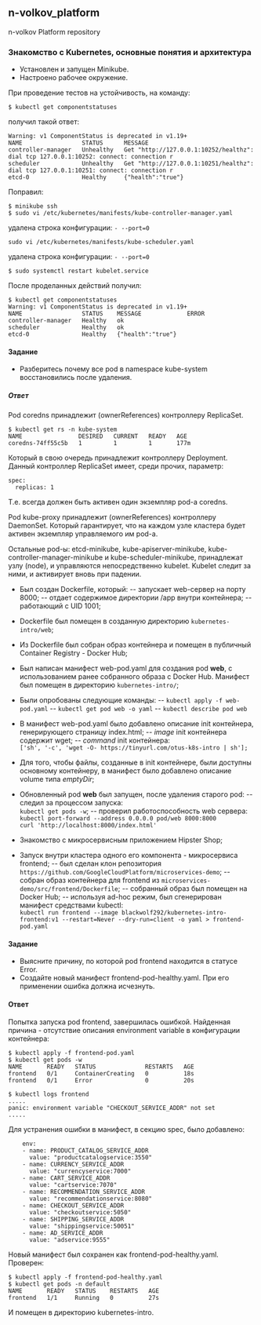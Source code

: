 ## n-volkov_platform
n-volkov Platform repository


### Знакомство с Kubernetes, основные понятия и архитектура

- Установлен и запущен Minikube.
- Настроено рабочее окружение.

При проведение тестов на устойчивость, на команду:

```
$ kubectl get componentstatuses
```

получил такой ответ:

```
Warning: v1 ComponentStatus is deprecated in v1.19+
NAME                 STATUS      MESSAGE
controller-manager   Unhealthy   Get "http://127.0.0.1:10252/healthz": dial tcp 127.0.0.1:10252: connect: connection r
scheduler            Unhealthy   Get "http://127.0.0.1:10251/healthz": dial tcp 127.0.0.1:10251: connect: connection r
etcd-0               Healthy     {"health":"true"}
```

Поправил:

```
$ minikube ssh
$ sudo vi /etc/kubernetes/manifests/kube-controller-manager.yaml
```

удалена строка конфигурации: `- --port=0`

```
sudo vi /etc/kubernetes/manifests/kube-scheduler.yaml
```

удалена строка конфигурации: `- --port=0`

```
$ sudo systemctl restart kubelet.service
```

После проделанных действий получил:

```
$ kubectl get componentstatuses
Warning: v1 ComponentStatus is deprecated in v1.19+
NAME                 STATUS    MESSAGE             ERROR
controller-manager   Healthy   ok
scheduler            Healthy   ok
etcd-0               Healthy   {"health":"true"}
```

#### Задание
- Разберитесь почему все pod в namespace kube-system восстановились после удаления.
##### Ответ
Pod coredns принадлежит (ownerReferences) контроллеру ReplicaSet.

```
$ kubectl get rs -n kube-system
NAME                DESIRED   CURRENT   READY   AGE
coredns-74ff55c5b   1         1         1       177m
```

Который в свою очередь принадлежит контроллеру Deployment. Данный контроллер ReplicaSet имеет, среди прочих, параметр:

```
spec:
  replicas: 1
```

Т.е. всегда должен быть активен один экземпляр pod-а coredns.

Pod kube-proxy принадлежит (ownerReferences) контроллеру DaemonSet. Который гарантирует, что на каждом узле кластера будет активен экземпляр управляемого им pod-а.

Остальные pod-ы: etcd-minikube, kube-apiserver-minikube, kube-controller-manager-minikube и kube-scheduler-minikube, принадлежат узлу (node), и управляются непосредственно kubelet. Kubelet следит за ними, и активирует вновь при падении.

- Был создан Dockerfile, который:
-- запускает web-сервер на порту 8000;
-- отдает содержимое директории /app внутри контейнера;
-- работающий с UID 1001;
- Dockerfile был помещен в созданную директорию `kubernetes-intro/web`;
- Из Dockerfile был собран образ контейнера и помещен в публичный Container Registry - Docker Hub;
- Был написан манифест web-pod.yaml для создания pod **web**, с использованием  ранее собранного образа с Docker Hub. Манифест был помещен в директорию `kubernetes-intro/`;
- Были опробованы следующие команды:
-- `kubectl apply -f web-pod.yaml`
-- `kubectl get pod web -o yaml`
-- `kubectl describe pod web`
- В манифест web-pod.yaml было добавлено описание init контейнера, генерирующего страницу index.html;
-- *image* init контейнера содержит wget;
-- *command* init контейнера:  
`['sh', '-c', 'wget -O- https://tinyurl.com/otus-k8s-intro | sh'];`
- Для того, чтобы файлы, созданные в init контейнере, были доступны основному контейнеру, в манифест было добавлено описание volume типа *emptyDir*;
- Обновленный pod **web** был запущен, после удаления старого pod:
-- следил за процессом запуска:  
`kubectl get pods -w`;
-- проверил работоспособность web сервера:  
`kubectl port-forward --address 0.0.0.0 pod/web 8000:8000`  
`curl 'http://localhost:8000/index.html'`

- Знакомство с микросервисным приложением Hipster Shop;
- Запуск внутри кластера одного его компонента - микросервиса frontend;
-- был сделан клон репозитория `https://github.com/GoogleCloudPlatform/microservices-demo`;
-- собран образ контейнера для frontend из `microservices-demo/src/frontend/Dockerfile`;
-- собранный образ был помещен на Docker Hub;
-- используя ad-hoc режим, был сгенерирован манифест средствами kubectl:  
`kubectl run frontend --image blackwolf292/kubernetes-intro-frontend:v1 --restart=Never --dry-run=client -o yaml > frontend-pod.yaml`

#### Задание
- Выясните причину, по которой pod frontend находится в статусе Error.
- Создайте новый манифест frontend-pod-healthy.yaml. При его применении ошибка должна исчезнуть.
#### Ответ
Попытка запуска pod frontend, завершилась ошибкой. Найденная причина - отсутствие описания environment variable в конфигурации контейнера:

```
$ kubectl apply -f frontend-pod.yaml
$ kubectl get pods -w
NAME       READY   STATUS              RESTARTS   AGE
frontend   0/1     ContainerCreating   0          18s
frontend   0/1     Error               0          20s

$ kubectl logs frontend
.....
panic: environment variable "CHECKOUT_SERVICE_ADDR" not set
.....
```

Для устранения ошибки в манифест, в секцию spec, было добавлено:

```
    env:
    - name: PRODUCT_CATALOG_SERVICE_ADDR
      value: "productcatalogservice:3550"
    - name: CURRENCY_SERVICE_ADDR
      value: "currencyservice:7000"
    - name: CART_SERVICE_ADDR
      value: "cartservice:7070"
    - name: RECOMMENDATION_SERVICE_ADDR
      value: "recommendationservice:8080"
    - name: CHECKOUT_SERVICE_ADDR
      value: "checkoutservice:5050"
    - name: SHIPPING_SERVICE_ADDR
      value: "shippingservice:50051"
    - name: AD_SERVICE_ADDR
      value: "adservice:9555"
```

Новый манифест был сохранен как frontend-pod-healthy.yaml. Проверен:

```
$ kubectl apply -f frontend-pod-healthy.yaml
$ kubectl get pods -n default
NAME       READY   STATUS    RESTARTS   AGE
frontend   1/1     Running   0          27s
```

И помещен в директорию kubernetes-intro.